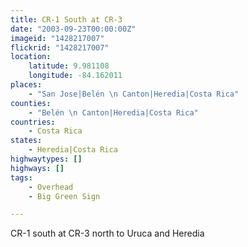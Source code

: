 ```yaml
---
title: CR-1 South at CR-3
date: "2003-09-23T00:00:00Z"
imageid: "1428217007"
flickrid: "1428217007"
location:
    latitude: 9.981108
    longitude: -84.162011
places:
    - "San Jose|Belén \n Canton|Heredia|Costa Rica"
counties:
    - "Belén \n Canton|Heredia|Costa Rica"
countries:
    - Costa Rica
states:
    - Heredia|Costa Rica
highwaytypes: []
highways: []
tags:
    - Overhead
    - Big Green Sign

---
```

CR-1 south at CR-3 north to Uruca and Heredia